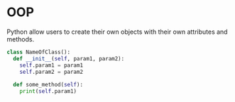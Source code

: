 # OOP
Python allow users to create their own objects with their own attributes and methods. 

```python
class NameOfClass():
  def __init__(self, param1, param2):
    self.param1 = param1
    self.param2 = param2
  
  def some_method(self):
    print(self.param1)
```



























